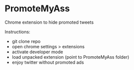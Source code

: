 # PromoteMyAss
Chrome extension to hide promoted tweets 

Instructions:
- git clone repo
- open chrome settings > extensions
- activate developer mode
- load unpacked extension (point to PromoteMyAss folder)
- enjoy twitter without promoted ads
